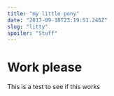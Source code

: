 ```yaml
---
title: "my little pony"
date: "2017-09-18T23:19:51.246Z"
slug: "litty"
spoiler: "Stuff"
---
```


# Work please
This is a test to see if this works